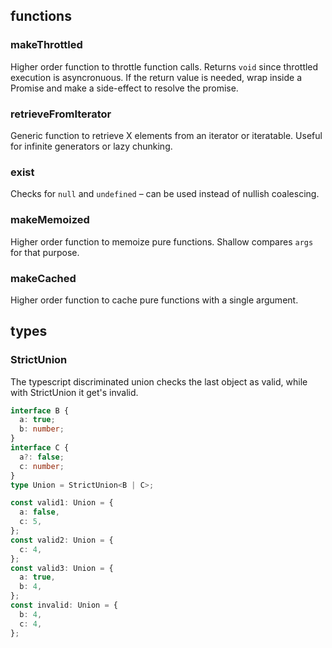 ## functions

### makeThrottled

Higher order function to throttle function calls. Returns `void` since throttled execution is asyncronuous. If the return value is needed, wrap inside a Promise and make a side-effect to resolve the promise.

### retrieveFromIterator

Generic function to retrieve X elements from an iterator or iteratable. Useful for infinite generators or lazy chunking.

### exist

Checks for `null` and `undefined` – can be used instead of nullish coalescing.

### makeMemoized

Higher order function to memoize pure functions. Shallow compares `args` for that purpose.

### makeCached

Higher order function to cache pure functions with a single argument.

## types

### StrictUnion<T>

The typescript discriminated union checks the last object as valid,
while with StrictUnion it get's invalid.

```ts
interface B {
  a: true;
  b: number;
}
interface C {
  a?: false;
  c: number;
}
type Union = StrictUnion<B | C>;

const valid1: Union = {
  a: false,
  c: 5,
};
const valid2: Union = {
  c: 4,
};
const valid3: Union = {
  a: true,
  b: 4,
};
const invalid: Union = {
  b: 4,
  c: 4,
};
```
